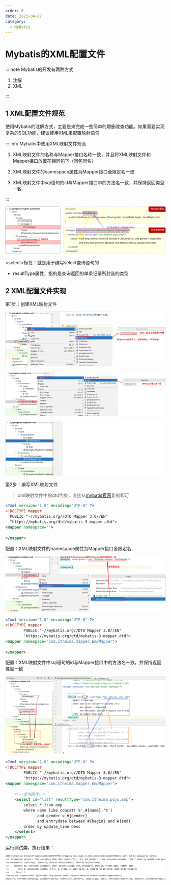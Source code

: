 ```yaml
---
order: 6
date: 2023-04-07
category: 
  - MyBatis
---
```


# Mybatis的XML配置文件

::: note Mybatis的开发有两种方式

1. 注解
2. XML

:::

## 1 XML配置文件规范

使用Mybatis的注解方式，主要是来完成一些简单的增删改查功能。如果需要实现复杂的SQL功能，建议使用XML来配置映射语句

::: info Mybatis中使用XML映射文件规范

1. XML映射文件的名称与Mapper接口名称一致，并且将XML映射文件和Mapper接口放置在相同包下（同包同名）

2. XML映射文件的namespace属性为Mapper接口全限定名一致

3. XML映射文件中sql语句的id与Mapper接口中的方法名一致，并保持返回类型一致

:::

![ ](./assets/image-20221212153529732.png)

\<select>标签：就是用于编写select查询语句的

- resultType属性，指的是查询返回的单条记录所封装的类型

## 2 XML配置文件实现

第1步：创建XML映射文件

![ ](./assets/image-20221212154908306.png)

![ ](./assets/image-20221212155304635.png)

![ ](./assets/image-20221212155544404.png)

第2步：编写XML映射文件

> xml映射文件中的dtd约束，直接从[mybatis官网](https://mybatis.org/mybatis-3/)复制即可

```xml
<?xml version="1.0" encoding="UTF-8" ?>
<!DOCTYPE mapper
  PUBLIC "-//mybatis.org//DTD Mapper 3.0//EN"
  "https://mybatis.org/dtd/mybatis-3-mapper.dtd">
<mapper namespace="">
 
</mapper>
```

配置：XML映射文件的namespace属性为Mapper接口全限定名

![ ](./assets/image-20221212160316644.png)

```xml
<?xml version="1.0" encoding="UTF-8" ?>
<!DOCTYPE mapper
        PUBLIC "-//mybatis.org//DTD Mapper 3.0//EN"
        "https://mybatis.org/dtd/mybatis-3-mapper.dtd">
<mapper namespace="com.itheima.mapper.EmpMapper">

</mapper>
```

配置：XML映射文件中sql语句的id与Mapper接口中的方法名一致，并保持返回类型一致

![ ](./assets/image-20221212163528787.png)

```xml
<?xml version="1.0" encoding="UTF-8" ?>
<!DOCTYPE mapper
        PUBLIC "-//mybatis.org//DTD Mapper 3.0//EN"
        "https://mybatis.org/dtd/mybatis-3-mapper.dtd">
<mapper namespace="com.itheima.mapper.EmpMapper">

    <!--查询操作-->
    <select id="list" resultType="com.itheima.pojo.Emp">
        select * from emp
        where name like concat('%',#{name},'%')
              and gender = #{gender}
              and entrydate between #{begin} and #{end}
        order by update_time desc
    </select>
</mapper>
```

运行测试类，执行结果：

![ ](./assets/image-20221212163719534.png)
